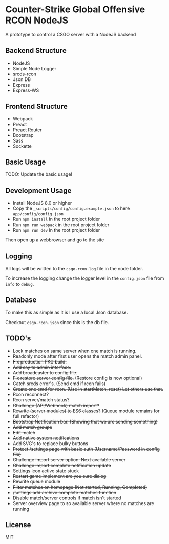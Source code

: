 # Counter-Strike Global Offensive RCON NodeJS

A prototype to control a CSGO server with a NodeJS backend

## Backend Structure
- NodeJS
- Simple Node Logger
- srcds-rcon
- Json DB
- Express
- Express-WS

## Frontend Structure
- Webpack
- Preact
- Preact Router
- Bootstrap
- Sass
- Sockette

## Basic Usage
TODO: Update the basic usage!

## Development Usage
- Install NodeJS 8.0 or higher
- Copy the `_scripts/config/config.example.json` to here `app/config/config.json`
- Run `npm install` in the root project folder
- Run `npm run webpack` in the root project folder
- Run `npm run dev` in the root project folder

Then open up a webbrowser and go to the site

## Logging
All logs will be written to the `csgo-rcon.log` file in the node folder.

To increase the logging change the logger level in the `config.json` file from `info` to `debug`.

## Database
To make this as simple as it is I use a local Json database.

Checkout `csgo-rcon.json` since this is the db file.

## TODO's
* Lock matches on same server when one match is running.
* Readonly mode after first user opens the match admin panel.
* ~~Fix production PKG build.~~
* ~~Add say to admin interface.~~
* ~~Add broadcaster to config file.~~
* ~~Fix restore server config file.~~ (Restore config is now optional)
* Catch srcds error's. (Send cmd if rcon fails)
* ~~Create one cmd for rcon. (Use in startMatch, reset) Let others use that.~~
* Rcon reconnect?
* Rcon server/match status?
* ~~Challonge (API/Webhook) match import?~~
* ~~Rewrite (server modules) to ES6 classes?~~ (Queue module remains for full refactor)
* ~~Bootstrap Notification bar. (Showing that we are sending something)~~
* ~~Add match groups~~
* ~~Edit match~~
* ~~Add native system notifications~~
* ~~Add SVG's to replace bulky buttons~~
* ~~Protect /settings page with basic auth (Username/Password in config file)~~
* ~~Challonge import server option: Next available server~~
* ~~Challonge import complete notification update~~
* ~~Settings icon active state stuck~~
* ~~Restart game implement are you sure dialog~~
* Rewrite queue module
* ~~Filter matches on homepage (Not started, Running, Completed)~~
* ~~/settings add archive complete matches function~~
* Disable match/server controls if match isn't started
* Server overview page to so available server where no matches are running

## License

MIT
